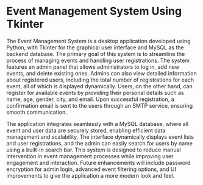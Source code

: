 # Event Management System Using Tkinter
The Event Management System is a desktop application developed using Python, with Tkinter for the graphical user interface and MySQL as the backend database. The primary goal of this system is to streamline the process of managing events and handling user registrations. The system features an admin panel that allows administrators to log in, add new events, and delete existing ones. Admins can also view detailed information about registered users, including the total number of registrations for each event, all of which is displayed dynamically. Users, on the other hand, can register for available events by providing their personal details such as name, age, gender, city, and email. Upon successful registration, a confirmation email is sent to the users through an SMTP service, ensuring smooth communication.

The application integrates seamlessly with a MySQL database, where all event and user data are securely stored, enabling efficient data management and scalability. The interface dynamically displays event lists and user registrations, and the admin can easily search for users by name using a built-in search bar. This system is designed to reduce manual intervention in event management processes while improving user engagement and interaction. Future enhancements will include password encryption for admin login, advanced event filtering options, and UI improvements to give the application a more modern look and feel.
